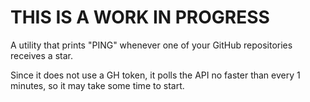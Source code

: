 # THIS IS A WORK IN PROGRESS

A utility that prints "PING" whenever one of your GitHub repositories receives a star.

Since it does not use a GH token, it polls the API no faster than every 1 minutes, so it may take some time to start.
